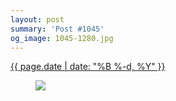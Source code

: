 ```yaml
---
layout: post
summary: 'Post #1045'
og_image: 1045-1280.jpg
---
```


<div class="post">
 <time>
  <a href="/1045">
   {{ page.date | date: "%B %-d, %Y" }}
  </a>
 </time>
 <a href="/1045">
  <figure data-taken="12/4/2019">
   <img sizes="(min-width: 700px) 50vw, calc(100vw - 2rem)" src="{{ site.assets_url }}/1045-640.jpg" srcset="{{ site.assets_url }}/1045-320.jpg 320w, {{ site.assets_url }}/1045-640.jpg 640w, {{ site.assets_url }}/1045-960.jpg 960w, {{ site.assets_url }}/1045-1280.jpg 1280w"/>
  </figure>
 </a>
</div>

